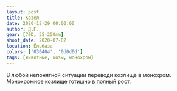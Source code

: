 ```yaml
---
layout: post
title: Козёл
date: 2020-12-29 00:00:00
author: Д.Г.
gear: [70D, 55-250mm]
shoot_date: 2020-07-02
location: Ёльбаза
colors: ['030404', '0d0d0d']
tags: [животные, козы, монохром]
---
```

В любой непонятной ситуации переводи козлище в монохром. Монохромное козлище готишно в полный рост.
